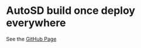 # AutoSD build once deploy everywhere

See the [GitHub Page](https://ygalblum.github.io/build-once-use-everywhere/)
